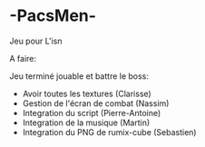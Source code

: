 # -PacsMen-
Jeu pour L'isn

A faire:

Jeu terminé jouable et battre le boss:
- Avoir toutes les textures (Clarisse)
- Gestion de l'écran de combat (Nassim)
- Integration du script (Pierre-Antoine)
- Integration de la musique (Martin)
- Integration du PNG de rumix-cube (Sebastien)
